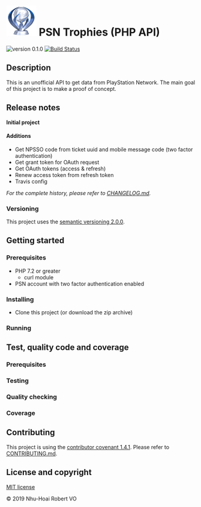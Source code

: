 # <img src="res/platinum.png" alt="" height="80" /> PSN Trophies (PHP API)

![version 0.1.0](https://img.shields.io/badge/version-0.1.0-blue.svg)
[![Build Status](https://travis-ci.org/nhuhoai/psn-trophies.svg?branch=master)](https://travis-ci.org/nhuhoai/psn-trophies)

## Description

This is an unofficial API to get data from PlayStation Network. The main goal of this project is to make a proof of concept.

## Release notes

**Initial project**

#### Additions

-   Get NPSSO code from ticket uuid and mobile message code (two factor authentication)
-   Get grant token for OAuth request
-   Get OAuth tokens (access & refresh)
-   Renew access token from refresh token
-   Travis config

_For the complete history, please refer to [CHANGELOG.md](CHANGELOG.md)._

### Versioning

This project uses the [semantic versioning 2.0.0](https://semver.org/).

## Getting started

### Prerequisites

-   PHP 7.2 or greater
    -   curl module
-   PSN account with two factor authentication enabled

### Installing

-   Clone this project (or download the zip archive)

### Running

## Test, quality code and coverage

### Prerequisites

### Testing

### Quality checking

### Coverage

## Contributing

This project is using the [contributor covenant 1.4.1](https://www.contributor-covenant.org/). Please refer to [CONTRIBUTING.md](CONTRIBUTING.md).

## License and copyright

[MIT license](LICENSE.md)

&copy; 2019 Nhu-Hoai Robert VO

